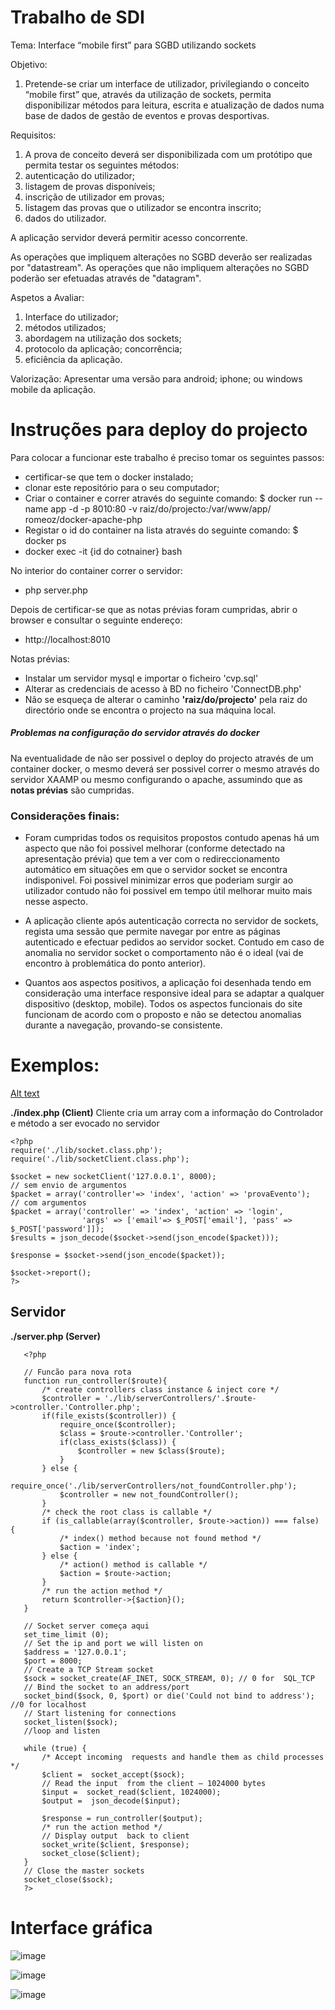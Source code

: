 Trabalho de SDI
============================
	
Tema:
Interface “mobile first” para SGBD utilizando sockets

Objetivo:

1. Pretende-se criar um interface de utilizador, privilegiando o conceito “mobile first” que, através da utilização de sockets, permita disponibilizar métodos para leitura, escrita e atualização de dados numa base de dados de gestão de eventos e provas desportivas.

Requisitos:
1. A prova de conceito deverá ser disponibilizada com um protótipo que permita testar os seguintes métodos:
2. autenticação do utilizador;
3. listagem de provas disponíveis;
4. inscrição de utilizador em provas;
5. listagem das provas que o utilizador se encontra inscrito;
6. dados do utilizador.

A aplicação servidor deverá permitir acesso concorrente.

As operações que impliquem alterações no SGBD deverão ser realizadas por "datastream". As operações que não impliquem alterações no SGBD poderão ser efetuadas através de "datagram".

Aspetos a Avaliar:

1. Interface do utilizador;
2. métodos utilizados;
3. abordagem na utilização dos sockets;
4. protocolo da aplicação; concorrência;
5. eficiência da aplicação.

Valorização:
Apresentar uma versão para android; iphone; ou windows mobile da aplicação.

Instruções para deploy do projecto
============
Para colocar a funcionar este trabalho é preciso tomar os seguintes passos:
 
* certificar-se que tem o docker instalado;
* clonar este repositório para o seu computador;
* Criar o container e correr  através do seguinte comando: $ docker run --name app -d -p 8010:80 -v raiz/do/projecto:/var/www/app/ romeoz/docker-apache-php
* Registar o id do container na lista através do seguinte comando: $ docker ps
* docker exec -it {id do cotnainer} bash

No interior do container correr o servidor:
* php server.php

Depois de certificar-se que as notas prévias foram cumpridas, abrir o browser e consultar o seguinte endereço:

* http://localhost:8010 

Notas prévias:
* Instalar um servidor mysql e importar o ficheiro 'cvp.sql' 
* Alterar as credenciais de acesso à BD no ficheiro 'ConnectDB.php'
* Não se esqueça de alterar o caminho **'raiz/do/projecto'** pela raiz do directório onde se encontra o projecto na sua máquina local.


##### Problemas na configuração do servidor através do docker

Na eventualidade de não ser possivel o deploy do projecto através de um container docker, o mesmo deverá ser possivel correr o mesmo através do servidor XAAMP ou mesmo configurando o apache, assumindo que as **notas prévias** são cumpridas.

### Considerações finais:

* Foram cumpridas todos os requisitos propostos contudo apenas há um aspecto que não foi possivel melhorar (conforme detectado na apresentação prévia) que tem a ver com o redireccionamento automático em situações em que o servidor socket se encontra indisponivel.
Foi possivel minimizar erros que poderiam surgir ao utilizador contudo não foi possivel em tempo útil melhorar muito mais nesse aspecto.

* A aplicação cliente após autenticação correcta no servidor de sockets, regista uma sessão que permite navegar por entre as páginas autenticado e efectuar pedidos ao servidor socket. Contudo em caso de anomalia no servidor socket o comportamento não é o ideal (vai de encontro à problemática do ponto anterior).

* Quantos aos aspectos positivos, a aplicação foi desenhada tendo em consideração uma interface responsive ideal para se adaptar a qualquer dispositivo (desktop, mobile). Todos os aspectos funcionais do site funcionam de acordo com o proposto e não se detectou anomalias durante a navegação, provando-se consistente. 
 

Exemplos:
=========
[Alt text](./assets/img/braga.jpg?raw=true "Title")

**./index.php (Client)**
Cliente cria um array com a informação do Controlador e método a ser evocado no servidor

    <?php
    require('./lib/socket.class.php');
    require('./lib/socketClient.class.php');
    
    $socket = new socketClient('127.0.0.1', 8000);
    // sem envio de argumentos 
    $packet = array('controller'=> 'index', 'action' => 'provaEvento');
    // com argumentos
    $packet = array('controller' => 'index', 'action' => 'login', 
                    'args' => ['email'=> $_POST['email'], 'pass' => $_POST['password']]);
    $results = json_decode($socket->send(json_encode($packet)));
    
    $response = $socket->send(json_encode($packet));
    
    $socket->report();
    ?>

Servidor
------------------

**./server.php (Server)**
    
       <?php
       
       // Funcão para nova rota
       function run_controller($route){
           /* create controllers class instance & inject core */
           $controller = './lib/serverControllers/'.$route->controller.'Controller.php';
           if(file_exists($controller)) {
               require_once($controller);
               $class = $route->controller.'Controller';
               if(class_exists($class)) {
                   $controller = new $class($route);
               }
           } else {
               require_once('./lib/serverControllers/not_foundController.php');
               $controller = new not_foundController();
           }
           /* check the root class is callable */
           if (is_callable(array($controller, $route->action)) === false) {
               /* index() method because not found method */
               $action = 'index';
           } else {
               /* action() method is callable */
               $action = $route->action;
           }
           /* run the action method */
           return $controller->{$action}();
       }
       
       // Socket server começa aqui
       set_time_limit (0);
       // Set the ip and port we will listen on
       $address = '127.0.0.1';
       $port = 8000;
       // Create a TCP Stream socket
       $sock = socket_create(AF_INET, SOCK_STREAM, 0); // 0 for  SQL_TCP
       // Bind the socket to an address/port
       socket_bind($sock, 0, $port) or die('Could not bind to address');  //0 for localhost
       // Start listening for connections
       socket_listen($sock);
       //loop and listen
       
       while (true) {
           /* Accept incoming  requests and handle them as child processes */
           $client =  socket_accept($sock);
           // Read the input  from the client – 1024000 bytes
           $input =  socket_read($client, 1024000);
           $output =  json_decode($input);
       
           $response = run_controller($output);
           /* run the action method */
           // Display output  back to client
           socket_write($client, $response);
           socket_close($client);
       }
       // Close the master sockets
       socket_close($sock);
       ?>

Interface gráfica
===================

![image](https://user-images.githubusercontent.com/9929973/51805947-9c431d80-226b-11e9-9b21-0f8cfe9067a3.png)

![image](https://user-images.githubusercontent.com/9929973/51804651-c12f9480-225b-11e9-9783-97d4138b48bf.png)

![image](https://user-images.githubusercontent.com/9929973/51805989-3905bb00-226c-11e9-9a17-a28942895d10.png)

